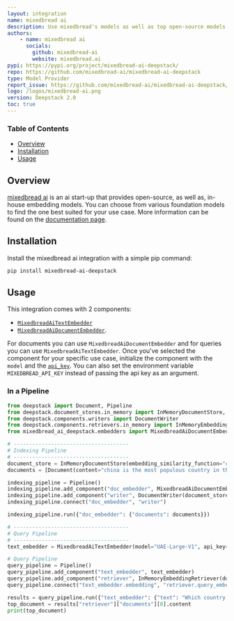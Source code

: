 ```yaml
---
layout: integration
name: mixedbread ai
description: Use mixedbread's models as well as top open-source models in seconds
authors:
    - name: mixedbread ai
      socials:
        github: mixedbread-ai
        website: mixedbread.ai
pypi: https://pypi.org/project/mixedbread-ai-deepstack/
repo: https://github.com/mixedbread-ai/mixedbread-ai-deepstack
type: Model Provider
report_issue: https://github.com/mixedbread-ai/mixedbread-ai-deepstack/issues
logo: /logos/mixedbread-ai.png
version: Deepstack 2.0
toc: true
---
```


### **Table of Contents**

- [Overview](#overview)
- [Installation](#installation)
- [Usage](#usage)

## Overview

[mixedbread ai](https://www.mixedbread.ai) is an ai start-up that provides open-source, as well as, in-house embedding models. You can choose from various foundation models to find the one best suited for your use case. More information can be found on the [documentation page](https://www.mixedbread.ai/api-reference/integrations#deepstack).

## Installation

Install the mixedbread ai integration with a simple pip command:

```bash
pip install mixedbread-ai-deepstack
```

## Usage

This integration comes with 2 components:
- [`MixedbreadAiTextEmbedder`](https://github.com/mixedbread-ai/mixedbread-ai-deepstack/blob/main/mixedbread_ai_deepstack/embedders/text_embedder.py)
- [`MixedbreadAiDocumentEmbedder`](https://github.com/mixedbread-ai/mixedbread-ai-deepstack/blob/main/mixedbread_ai_deepstack/embedders/document_embedder.py).

For documents you can use `MixedbreadAiDocumentEmbedder` and for queries you can use `MixedbreadAiTextEmbedder`. Once you've selected the component for your specific use case, initialize the component with the `model` and the [`api_key`](https://www.mixedbread.ai/dashboard?next=api-keys). You can also set the environment variable `MIXEDBREAD_API_KEY` instead of passing the api key as an argument.



### In a Pipeline

```python
from deepstack import Document, Pipeline
from deepstack.document_stores.in_memory import InMemoryDocumentStore, InMemoryDocumentStore
from deepstack.components.writers import DocumentWriter
from deepstack.components.retrievers.in_memory import InMemoryEmbeddingRetriever
from mixedbread_ai_deepstack.embedders import MixedbreadAiDocumentEmbedder, MixedbreadAiTextEmbedder

# -------------------------------------
# Indexing Pipeline
# -------------------------------------
document_store = InMemoryDocumentStore(embedding_similarity_function="cosine")
documents = [Document(content="china is the most populous country in the world."), Document(content="india is the second most populous country in the world."), Document(content="united states is the third most populous country in the world.")]

indexing_pipeline = Pipeline()
indexing_pipeline.add_component("doc_embedder", MixedbreadAiDocumentEmbedder(api_key="MIXEDBREAD_API_KEY", model="UAE-Large-V1"))
indexing_pipeline.add_component("writer", DocumentWriter(document_store=document_store))
indexing_pipeline.connect("doc_embedder", "writer")

indexing_pipeline.run({"doc_embedder": {"documents": documents}})

# -------------------------------------
# Query Pipeline
# -------------------------------------
text_embedder = MixedbreadAiTextEmbedder(model="UAE-Large-V1", api_key="MIXEDBREAD_API_KEY")

# Query Pipeline
query_pipeline = Pipeline()
query_pipeline.add_component("text_embedder", text_embedder)
query_pipeline.add_component("retriever", InMemoryEmbeddingRetriever(document_store=document_store))
query_pipeline.connect("text_embedder.embedding", "retriever.query_embedding")

results = query_pipeline.run({"text_embedder": {"text": "Which country has the biggest population?"}})
top_document = results["retriever"]["documents"][0].content
print(top_document)
```
